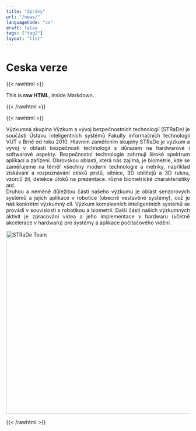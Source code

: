 ```yaml
---
title: "Zprávy"
url: "/news/"
languageCode: "cs"
draft: false
tags: ["tag2"]
layout: "list"
---
```

# Ceska verze

{{< rawhtml >}}
  <p class="speshal-fancy-custom">
    This is <strong>raw HTML</strong>, inside Markdown.
  </p>
{{< /rawhtml >}}

{{< rawhtml >}}
<p style="text-align: justify;">Výzkumná skupina Výzkum a vývoj bezpečnostních technologií (STRaDe) je součástí Ústavu inteligentních systémů Fakulty informačních technologií VUT v Brně od roku 2010. Hlavním zaměřením skupiny STRaDe je výzkum a vývoj v oblasti bezpečnosti technologií s důrazem na hardwarové i softwarové aspekty. Bezpečnostní technologie zahrnují široké spektrum aplikací a zařízení. Obrovskou oblastí, která nás zajímá, je biometrie, kde se zaměřujeme na téměř všechny moderní technologie a metriky, například získávání a rozpoznávání otisků prstů, sítnice, 3D obličejů a 3D rukou, vzorců žil, detekce útoků na prezentace. různé biometrické charakteristiky atd.
<br>
Druhou a neméně důležitou částí našeho výzkumu je oblast senzorových systémů a jejich aplikace v robotice (obecně vestavěné systémy), což je náš konkrétní výzkumný cíl. Výzkum komplexních inteligentních systémů se provádí v souvislosti s robotikou a biometrií. Další částí našich výzkumných aktivit je zpracování videa a jeho implementace v hardwaru (včetně akcelerace v hardwaru) pro systémy a aplikace počítačového vidění.</p>

<img src="/images/background-team.jpg"
     alt="STRaDe Team"
     style="float: center; margin-right: 10px;"
     width="1000px"
     height="500px" />

{{< /rawhtml >}}